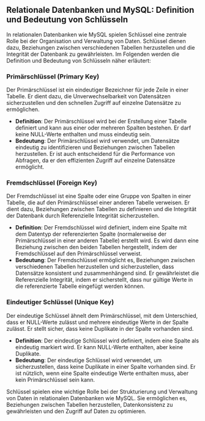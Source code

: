 ## Relationale Datenbanken und MySQL: Definition und Bedeutung von Schlüsseln

In relationalen Datenbanken wie MySQL spielen Schlüssel eine zentrale Rolle bei der Organisation und Verwaltung von Daten. Schlüssel dienen dazu, Beziehungen zwischen verschiedenen Tabellen herzustellen und die Integrität der Datenbank zu gewährleisten. Im Folgenden werden die Definition und Bedeutung von Schlüsseln näher erläutert:

### Primärschlüssel (Primary Key)

Der Primärschlüssel ist ein eindeutiger Bezeichner für jede Zeile in einer Tabelle. Er dient dazu, die Unverwechselbarkeit von Datensätzen sicherzustellen und den schnellen Zugriff auf einzelne Datensätze zu ermöglichen.

- **Definition**: Der Primärschlüssel wird bei der Erstellung einer Tabelle definiert und kann aus einer oder mehreren Spalten bestehen. Er darf keine NULL-Werte enthalten und muss eindeutig sein.
- **Bedeutung**: Der Primärschlüssel wird verwendet, um Datensätze eindeutig zu identifizieren und Beziehungen zwischen Tabellen herzustellen. Er ist auch entscheidend für die Performance von Abfragen, da er den effizienten Zugriff auf einzelne Datensätze ermöglicht.

### Fremdschlüssel (Foreign Key)

Der Fremdschlüssel ist eine Spalte oder eine Gruppe von Spalten in einer Tabelle, die auf den Primärschlüssel einer anderen Tabelle verweisen. Er dient dazu, Beziehungen zwischen Tabellen zu definieren und die Integrität der Datenbank durch Referenzielle Integrität sicherzustellen.

- **Definition**: Der Fremdschlüssel wird definiert, indem eine Spalte mit dem Datentyp der referenzierten Spalte (normalerweise der Primärschlüssel in einer anderen Tabelle) erstellt wird. Es wird dann eine Beziehung zwischen den beiden Tabellen hergestellt, indem der Fremdschlüssel auf den Primärschlüssel verweist.
- **Bedeutung**: Der Fremdschlüssel ermöglicht es, Beziehungen zwischen verschiedenen Tabellen herzustellen und sicherzustellen, dass Datensätze konsistent und zusammenhängend sind. Er gewährleistet die Referenzielle Integrität, indem er sicherstellt, dass nur gültige Werte in die referenzierte Tabelle eingefügt werden können.

### Eindeutiger Schlüssel (Unique Key)

Der eindeutige Schlüssel ähnelt dem Primärschlüssel, mit dem Unterschied, dass er NULL-Werte zulässt und mehrere eindeutige Werte in der Spalte zulässt. Er stellt sicher, dass keine Duplikate in der Spalte vorhanden sind.

- **Definition**: Der eindeutige Schlüssel wird definiert, indem eine Spalte als eindeutig markiert wird. Er kann NULL-Werte enthalten, aber keine Duplikate.
- **Bedeutung**: Der eindeutige Schlüssel wird verwendet, um sicherzustellen, dass keine Duplikate in einer Spalte vorhanden sind. Er ist nützlich, wenn eine Spalte eindeutige Werte enthalten muss, aber kein Primärschlüssel sein kann.

Schlüssel spielen eine wichtige Rolle bei der Strukturierung und Verwaltung von Daten in relationalen Datenbanken wie MySQL. Sie ermöglichen es, Beziehungen zwischen Tabellen herzustellen, Datenkonsistenz zu gewährleisten und den Zugriff auf Daten zu optimieren.
